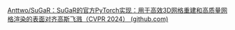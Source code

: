 [Anttwo/SuGaR：SuGaR的官方PyTorch实现：用于高效3D网格重建和高质量网格渲染的表面对齐高斯飞溅（CVPR 2024） (github.com)](https://github.com/Anttwo/SuGaR)
